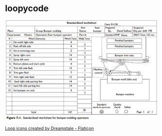 # loopycode

![standadized-work](standardized-work.png)

[Loop icons created by Dreamstale - Flaticon](https://www.flaticon.com/free-icons/loop)
